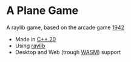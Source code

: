 # A Plane Game
A raylib game, based on the arcade game [1942](https://en.wikipedia.org/wiki/1942_(video_game))

- Made in [C++ 20](https://en.wikipedia.org/wiki/C%2B%2B20)
- Using [raylib](https://www.raylib.com/)
- Desktop and Web (trough [WASM](https://webassembly.org/)) support
